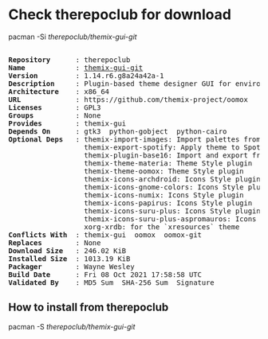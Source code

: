 # Check therepoclub for download

pacman -Si *therepoclub/themix-gui-git*

<div class="highlight"><pre class="highlight"><text>
<b>Repository</b>      : therepoclub
<b>Name</b>            : <a href="../../x86_64/themix-gui-git-1.14.r6.g8a24a42a-1-x86_64.pkg.tar.zst">themix-gui-git</a>
<b>Version</b>         : 1.14.r6.g8a24a42a-1
<b>Description</b>     : Plugin-based theme designer GUI for environments (like GTK2, GTK3, Cinnamon, GNOME, MATE, Openbox, Xfwm), icons and terminal palettes.
<b>Architecture</b>    : x86_64
<b>URL</b>             : https://github.com/themix-project/oomox
<b>Licenses</b>        : GPL3
<b>Groups</b>          : None
<b>Provides</b>        : themix-gui
<b>Depends On</b>      : gtk3  python-gobject  python-cairo
<b>Optional Deps</b>   : themix-import-images: Import palettes from images
                  themix-export-spotify: Apply theme to Spotify
                  themix-plugin-base16: Import and export from Base16 project format
                  themix-theme-materia: Theme Style plugin
                  themix-theme-oomox: Theme Style plugin
                  themix-icons-archdroid: Icons Style plugin
                  themix-icons-gnome-colors: Icons Style plugin
                  themix-icons-numix: Icons Style plugin
                  themix-icons-papirus: Icons Style plugin
                  themix-icons-suru-plus: Icons Style plugin
                  themix-icons-suru-plus-aspromauros: Icons Style plugin
                  xorg-xrdb: for the `xresources` theme
<b>Conflicts With</b>  : themix-gui  oomox  oomox-git
<b>Replaces</b>        : None
<b>Download Size</b>   : 246.02 KiB
<b>Installed Size</b>  : 1013.19 KiB
<b>Packager</b>        : Wayne Wesley <wayne6324@gmail.com>
<b>Build Date</b>      : Fri 08 Oct 2021 17:58:58 UTC
<b>Validated By</b>    : MD5 Sum  SHA-256 Sum  Signature
</text></pre></div>

## How to install from therepoclub

pacman -S *therepoclub/themix-gui-git*
